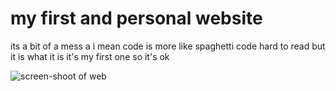 # my first and personal website

its a bit of a mess a i mean code is more like spaghetti code hard to read but it is what it is it's my first one so it's ok


![screen-shoot of web](https://github.com/user-attachments/assets/461678ad-ff7f-4b3c-8593-1b189daa13c9)
